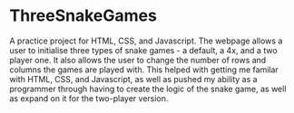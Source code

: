 # ThreeSnakeGames
A practice project for HTML, CSS, and Javascript.
The webpage allows a user to initialise three types of snake games - a default, a 4x, and a two player one.
It also allows the user to change the number of rows and columns the games are played with.
This helped with getting me familar with HTML, CSS, and Javascript, as well as pushed my ability as a programmer through having to create the logic of the snake game, as well as expand on it for the two-player version.

